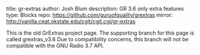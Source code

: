 title: gr-extras
author: Josh Blum
description: GR 3.6 only extra features
type: Blocks
repo: https://github.com/guruofquality/grextras
mirror: http://vanilla.ceat.okstate.edu/cgit/cgit.cgi/gr-extras

This is the old GrExtras project page. The supporting branch for this page is called grextras_v3.6 Due to compatibility concerns, this branch will not be compatible with the GNU Radio 3.7 API.
